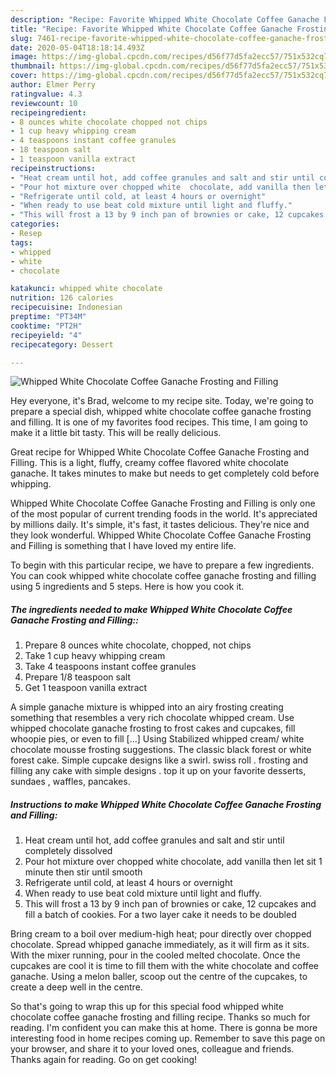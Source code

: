 ```yaml
---
description: "Recipe: Favorite Whipped White Chocolate Coffee Ganache Frosting and Filling"
title: "Recipe: Favorite Whipped White Chocolate Coffee Ganache Frosting and Filling"
slug: 7461-recipe-favorite-whipped-white-chocolate-coffee-ganache-frosting-and-filling
date: 2020-05-04T18:18:14.493Z
image: https://img-global.cpcdn.com/recipes/d56f77d5fa2ecc57/751x532cq70/whipped-white-chocolate-coffee-ganache-frosting-and-filling-recipe-main-photo.jpg
thumbnail: https://img-global.cpcdn.com/recipes/d56f77d5fa2ecc57/751x532cq70/whipped-white-chocolate-coffee-ganache-frosting-and-filling-recipe-main-photo.jpg
cover: https://img-global.cpcdn.com/recipes/d56f77d5fa2ecc57/751x532cq70/whipped-white-chocolate-coffee-ganache-frosting-and-filling-recipe-main-photo.jpg
author: Elmer Perry
ratingvalue: 4.3
reviewcount: 10
recipeingredient:
- 8 ounces white chocolate chopped not chips
- 1 cup heavy whipping cream
- 4 teaspoons instant coffee granules
- 18 teaspoon salt
- 1 teaspoon vanilla extract
recipeinstructions:
- "Heat cream until hot, add coffee granules and salt and stir until completely  dissolved"
- "Pour hot mixture over chopped white  chocolate, add vanilla then let sit 1 minute then stir until smooth"
- "Refrigerate until cold, at least 4 hours or overnight"
- "When ready to use beat cold mixture until light and fluffy."
- "This will frost a 13 by 9 inch pan of brownies or cake, 12 cupcakes and fill a batch of cookies. For a two layer cake it needs to be doubled"
categories:
- Resep
tags:
- whipped
- white
- chocolate

katakunci: whipped white chocolate
nutrition: 126 calories
recipecuisine: Indonesian
preptime: "PT34M"
cooktime: "PT2H"
recipeyield: "4"
recipecategory: Dessert

---
```



![Whipped White Chocolate Coffee Ganache Frosting and Filling](https://img-global.cpcdn.com/recipes/d56f77d5fa2ecc57/751x532cq70/whipped-white-chocolate-coffee-ganache-frosting-and-filling-recipe-main-photo.jpg)

Hey everyone, it's Brad, welcome to my recipe site. Today, we're going to prepare a special dish, whipped white chocolate coffee ganache frosting and filling. It is one of my favorites food recipes. This time, I am going to make it a little bit tasty. This will be really delicious.

Great recipe for Whipped White Chocolate Coffee Ganache Frosting and Filling. This is a light, fluffy, creamy coffee flavored white chocolate ganache. It takes minutes to make but needs to get completely cold before whipping.

Whipped White Chocolate Coffee Ganache Frosting and Filling is only one of the most popular of current trending foods in the world. It's appreciated by millions daily. It's simple, it's fast, it tastes delicious. They're nice and they look wonderful. Whipped White Chocolate Coffee Ganache Frosting and Filling is something that I have loved my entire life.


To begin with this particular recipe, we have to prepare a few ingredients. You can cook whipped white chocolate coffee ganache frosting and filling using 5 ingredients and 5 steps. Here is how you cook it.

##### The ingredients needed to make Whipped White Chocolate Coffee Ganache Frosting and Filling::

1. Prepare 8 ounces white chocolate, chopped, not chips
1. Take 1 cup heavy whipping cream
1. Take 4 teaspoons instant coffee granules
1. Prepare 1/8 teaspoon salt
1. Get 1 teaspoon vanilla extract


A simple ganache mixture is whipped into an airy frosting creating something that resembles a very rich chocolate whipped cream. Use whipped chocolate ganache frosting to frost cakes and cupcakes, fill whoopie pies, or even to fill […] Using Stabilized whipped cream/ white chocolate mousse frosting suggestions. The classic black forest or white forest cake. Simple cupcake designs like a swirl. swiss roll . frosting and filling any cake with simple designs . top it up on your favorite desserts, sundaes , waffles, pancakes. 

##### Instructions to make Whipped White Chocolate Coffee Ganache Frosting and Filling:

1. Heat cream until hot, add coffee granules and salt and stir until completely  dissolved
1. Pour hot mixture over chopped white  chocolate, add vanilla then let sit 1 minute then stir until smooth
1. Refrigerate until cold, at least 4 hours or overnight
1. When ready to use beat cold mixture until light and fluffy.
1. This will frost a 13 by 9 inch pan of brownies or cake, 12 cupcakes and fill a batch of cookies. For a two layer cake it needs to be doubled


Bring cream to a boil over medium-high heat; pour directly over chopped chocolate. Spread whipped ganache immediately, as it will firm as it sits. With the mixer running, pour in the cooled melted chocolate. Once the cupcakes are cool it is time to fill them with the white chocolate and coffee ganache. Using a melon baller, scoop out the centre of the cupcakes, to create a deep well in the centre. 

So that's going to wrap this up for this special food whipped white chocolate coffee ganache frosting and filling recipe. Thanks so much for reading. I'm confident you can make this at home. There is gonna be more interesting food in home recipes coming up. Remember to save this page on your browser, and share it to your loved ones, colleague and friends. Thanks again for reading. Go on get cooking!
